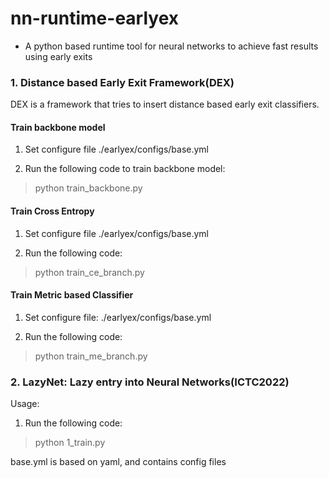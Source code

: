
# nn-runtime-earlyex
* A python based runtime tool for neural networks to achieve fast results using early exits

### 1. Distance based Early Exit Framework(DEX)

DEX is a framework that tries to insert distance based early exit classifiers.

#### Train backbone model

1. Set configure file ./earlyex/configs/base.yml

2. Run the following code to train backbone model:
> python train_backbone.py

#### Train Cross Entropy
1. Set configure file ./earlyex/configs/base.yml

2. Run the following code:
> python train_ce_branch.py

#### Train Metric based Classifier
1. Set configure file: ./earlyex/configs/base.yml

2. Run the following code:
> python train_me_branch.py


### 2. LazyNet: Lazy entry into Neural Networks(ICTC2022)

Usage:
1. Run the following code:

> python 1_train.py

base.yml is based on yaml, and contains config files


